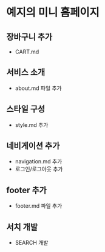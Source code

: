 # 예지의 미니 홈페이지

## 장바구니 추가
- CART.md

## 서비스 소개
- about.md 파일 추가


## 스타일 구성
- style.md 추가

## 네비게이션 추가
- navigation.md 추가
- 로그인/로그아웃 추가

## footer 추가
- footer.md 파일 추가

## 서치 개발
- SEARCH 개발